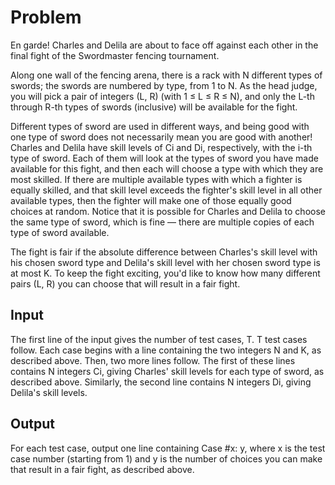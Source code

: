 # Problem

En garde! Charles and Delila are about to face off against each other in the final fight of the Swordmaster fencing tournament.

Along one wall of the fencing arena, there is a rack with N different types of swords; the swords are numbered by type, from 1 to N. As the head judge, you will pick a pair of integers (L, R) (with 1 ≤ L ≤ R ≤ N), and only the L-th through R-th types of swords (inclusive) will be available for the fight.

Different types of sword are used in different ways, and being good with one type of sword does not necessarily mean you are good with another! Charles and Delila have skill levels of Ci and Di, respectively, with the i-th type of sword. Each of them will look at the types of sword you have made available for this fight, and then each will choose a type with which they are most skilled. If there are multiple available types with which a fighter is equally skilled, and that skill level exceeds the fighter's skill level in all other available types, then the fighter will make one of those equally good choices at random. Notice that it is possible for Charles and Delila to choose the same type of sword, which is fine — there are multiple copies of each type of sword available.

The fight is fair if the absolute difference between Charles's skill level with his chosen sword type and Delila's skill level with her chosen sword type is at most K. To keep the fight exciting, you'd like to know how many different pairs (L, R) you can choose that will result in a fair fight.

## Input

The first line of the input gives the number of test cases, T. T test cases follow. Each case begins with a line containing the two integers N and K, as described above. Then, two more lines follow. The first of these lines contains N integers Ci, giving Charles' skill levels for each type of sword, as described above. Similarly, the second line contains N integers Di, giving Delila's skill levels.

## Output

For each test case, output one line containing Case #x: y, where x is the test case number (starting from 1) and y is the number of choices you can make that result in a fair fight, as described above.
